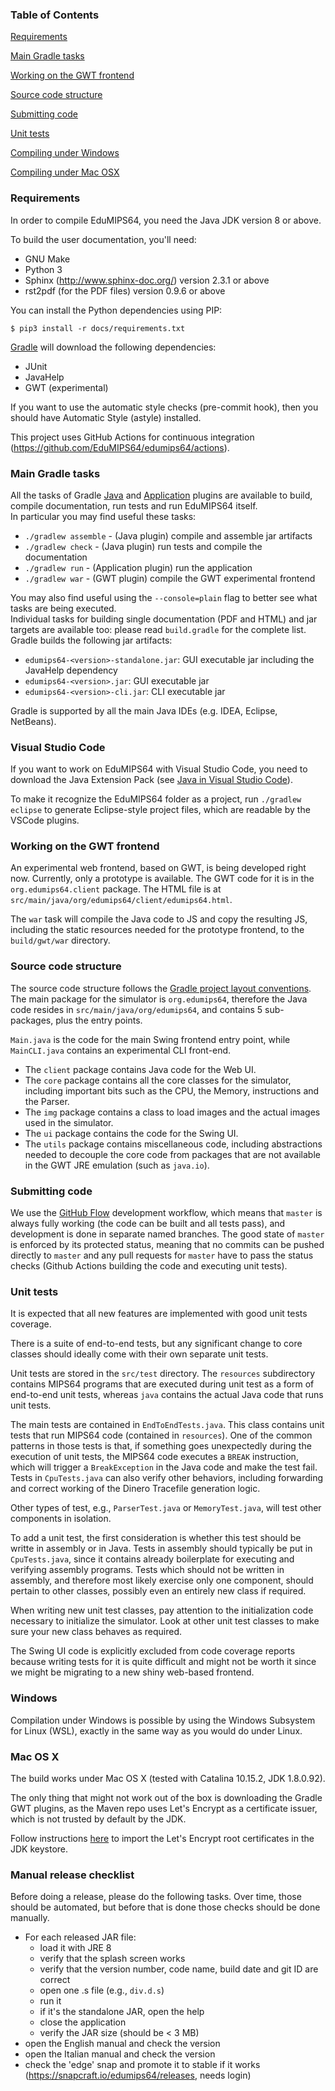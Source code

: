 ### Table of Contents
[Requirements](#requirements)

[Main Gradle tasks](#main-gradle-tasks)

[Working on the GWT frontend](#working-on-the-gwt-frontend)

[Source code structure](#source-code-structure)

[Submitting code](#submitting-code)

[Unit tests](#unit-tests)

[Compiling under Windows](#windows)

[Compiling under Mac OSX](#mac-os-x)

### Requirements

In order to compile EduMIPS64, you need the Java JDK version 8 or above.

To build the user documentation, you'll need:
- GNU Make
- Python 3
- Sphinx (http://www.sphinx-doc.org/) version 2.3.1 or above
- rst2pdf (for the PDF files) version 0.9.6 or above

You can install the Python dependencies using PIP:

```
$ pip3 install -r docs/requirements.txt
```

[Gradle](https://gradle.org/) will download the following dependencies:
- JUnit
- JavaHelp
- GWT (experimental)

If you want to use the automatic style checks (pre-commit hook), then you
should have Automatic Style (astyle) installed.

This project uses GitHub Actions for continuous integration
(https://github.com/EduMIPS64/edumips64/actions).

### Main Gradle tasks

All the tasks of Gradle 
[Java](https://docs.gradle.org/current/userguide/java_plugin.html#sec:java_tasks) and 
[Application](https://docs.gradle.org/current/userguide/application_plugin.html#sec:application_tasks) 
plugins are available to build,
compile documentation, run tests and run EduMIPS64 itself.  
In particular you may find useful these tasks:

 * `./gradlew assemble` - (Java plugin) compile and assemble jar artifacts 
 * `./gradlew check` - (Java plugin) run tests and compile the documentation
 * `./gradlew run` - (Application plugin) run the application
 * `./gradlew war` - (GWT plugin) compile the GWT experimental frontend

You may also find useful using the `--console=plain` flag to better see what tasks 
are being executed.  
Individual tasks for building single documentation (PDF and HTML) and jar targets 
are available too: please read `build.gradle` for the complete list.  
Gradle builds the following jar artifacts:

 - `edumips64-<version>-standalone.jar`: GUI executable jar including the JavaHelp dependency
 - `edumips64-<version>.jar`: GUI executable jar
 - `edumips64-<version>-cli.jar`: CLI executable jar 

Gradle is supported by all the main Java IDEs (e.g. IDEA, Eclipse, NetBeans).


### Visual Studio Code

If you want to work on EduMIPS64 with Visual Studio Code, you need to download the Java Extension Pack
(see [Java in Visual Studio Code](https://code.visualstudio.com/docs/languages/java)).

To make it recognize the EduMIPS64 folder as a project, run `./gradlew eclipse` to generate
Eclipse-style project files, which are readable by the VSCode plugins.

### Working on the GWT frontend

An experimental web frontend, based on GWT, is being developed right now.
Currently, only a prototype is available. The GWT code for it is in the
`org.edumips64.client` package. The HTML file is at
`src/main/java/org/edumips64/client/edumips64.html`.

<!--
TODO: fix gwtDev target. It doesn't include the html file for now.
To work on it, run the `devmode` Build target, which will fire up the GWT
developer console for you. Once the console is available, you'll be given a
local URL where the frontend will be available.

Every time you change the GWT frontend, reloading that web page will cause the
GWT console to recompile the code, thus allowing quick iteration on the web
frontend code.
-->

The `war` task will compile the Java code to JS and copy the resulting JS, including
the static resources needed for the prototype frontend, to the `build/gwt/war`
directory.

### Source code structure

The source code structure follows the [Gradle project layout conventions](https://docs.gradle.org/current/userguide/java_plugin.html#N152C8).
The main package for the simulator is `org.edumips64`, therefore the Java code
resides in `src/main/java/org/edumips64`, and contains 5 sub-packages, plus
the entry points.

`Main.java` is the code for the main Swing frontend entry point, while `MainCLI.java`
contains an experimental CLI front-end.

* The `client` package contains Java code for the Web UI. 
* The `core` package contains all the core classes for the simulator, including
  important bits such as the CPU, the Memory, instructions and the Parser.
* The `img` package contains a class to load images and the actual images used
  in the simulator.
* The `ui` package contains the code for the Swing UI.
* The `utils` package contains miscellaneous code, including abstractions needed
  to decouple the core code from packages that are not available in the GWT
  JRE emulation (such as `java.io`).

### Submitting code

We use the [GitHub Flow](http://scottchacon.com/2011/08/31/github-flow.html)
development workflow, which means that `master` is always fully working
(the code can be built and all tests pass), and development is done in separate
named branches. The good state of `master` is enforced by its protected
status, meaning that no commits can be pushed directly to `master` and any
pull requests for `master` have to pass the status checks (Github Actions building
the code and executing unit tests).

### Unit tests

It is expected that all new features are implemented with good unit tests coverage.

There is a suite of end-to-end tests, but any significant change to core classes
should ideally come with their own separate unit tests.

Unit tests are stored in the `src/test` directory. The `resources`
subdirectory contains MIPS64 programs that are executed during unit test as a
form of end-to-end unit tests, whereas `java` contains the actual Java code
that runs unit tests.

The main tests are contained in `EndToEndTests.java`. This class contains unit
tests that run MIPS64 code (contained in `resources`).  One of the common
patterns in those tests is that, if something goes unexpectedly during the
execution of unit tests, the MIPS64 code executes a `BREAK` instruction, which
will trigger a `BreakException` in the Java code and make the test fail. Tests
in `CpuTests.java` can also verify other behaviors, including forwarding and
correct working of the Dinero Tracefile generation logic.

Other types of test, e.g., `ParserTest.java` or `MemoryTest.java`, will test
other components in isolation.

To add a unit test, the first consideration is whether this test should be
writte in assembly or in Java. Tests in assembly should typically be put in
`CpuTests.java`, since it contains already boilerplate for executing and
verifying assembly programs. Tests which should not be written in assembly,
and therefore most likely exercise only one component, should pertain to other
classes, possibly even an entirely new class if required.

When writing new unit test classes, pay attention to the initialization code
necessary to initialize the simulator. Look at other unit test classes to make
sure your new class behaves as required.

The Swing UI code is explicitly excluded from code coverage reports because
writing tests for it is quite difficult and might not be worth it since we
might be migrating to a new shiny web-based frontend.

### Windows

Compilation under Windows is possible by using the Windows Subsystem for Linux
(WSL), exactly in the same way as you would do under Linux.

### Mac OS X

The build works under Mac OS X (tested with Catalina 10.15.2, JDK 1.8.0.92).

The only thing that might not work out of the box is downloading the Gradle GWT
plugins, as the Maven repo uses Let's Encrypt as a certificate issuer, which
is not trusted by default by the JDK.

Follow instructions [here](https://dev.cloudburo.net/2018/06/03/install-letsencrypt-certificate-in-the-java-jdk-keystore-on-osx.html) to import the Let's Encrypt root certificates in the JDK keystore.

### Manual release checklist

Before doing a release, please do the following tasks. Over time, those should
be automated, but before that is done those checks should be done manually.

- For each released JAR file:
  - load it with JRE 8
  - verify that the splash screen works
  - verify that the version number, code name, build date and git ID are correct
  - open one .s file (e.g., `div.d.s`)
  - run it
  - if it's the standalone JAR, open the help
  - close the application
  - verify the JAR size (should be < 3 MB)
- open the English manual and check the version
- open the Italian manual and check the version
- check the 'edge' snap and promote it to stable if it works (https://snapcraft.io/edumips64/releases, needs login)
